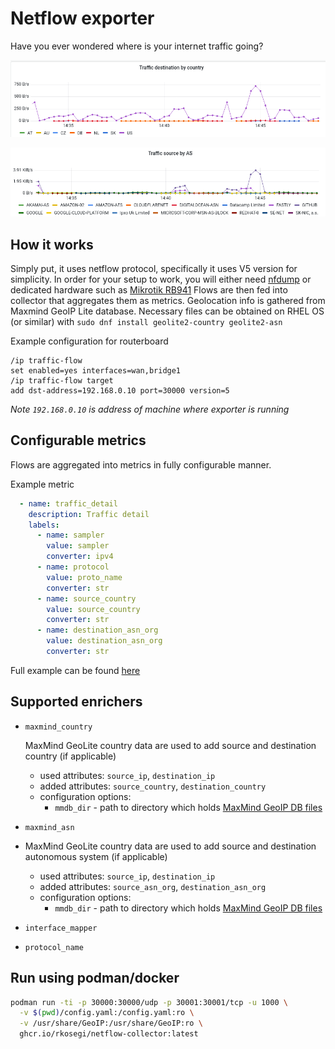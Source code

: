 # Netflow exporter

Have you ever wondered where is your internet traffic going?

![traffic destination by country](docs/traffic_destination_by_country.png)

![traffic source by AS](docs/traffic_source_by_as.png)

## How it works

Simply put, it uses netflow protocol, specifically it uses V5 version for simplicity.
In order for your setup to work, you will either need [nfdump](https://github.com/phaag/nfdump)
or dedicated hardware such as [Mikrotik RB941](https://mikrotik.com/product/RB941-2nD)
Flows are then fed into collector that aggregates them as metrics.
Geolocation info is gathered from Maxmind GeoIP Lite database.
Necessary files can be obtained on RHEL OS (or similar) with `sudo dnf install geolite2-country geolite2-asn`


Example configuration for routerboard
```
/ip traffic-flow
set enabled=yes interfaces=wan,bridge1
/ip traffic-flow target
add dst-address=192.168.0.10 port=30000 version=5
```

_Note `192.168.0.10` is address of machine where exporter is running_

## Configurable metrics

Flows are aggregated into metrics in fully configurable manner.

Example metric
```yaml
  - name: traffic_detail
    description: Traffic detail
    labels:
      - name: sampler
        value: sampler
        converter: ipv4
      - name: protocol
        value: proto_name
        converter: str
      - name: source_country
        value: source_country
        converter: str
      - name: destination_asn_org
        value: destination_asn_org
        converter: str
```

Full example can be found [here](docs/config.yaml)

## Supported enrichers


- `maxmind_country`

  MaxMind GeoLite country data are used to add source and destination country (if applicable)
  - used attributes: `source_ip`, `destination_ip`
  - added attributes: `source_country`, `destination_country`
  - configuration options:
    - `mmdb_dir` - path to directory which holds [MaxMind GeoIP DB files](https://dev.maxmind.com/geoip/geolite2-free-geolocation-data)

- `maxmind_asn`
-
  MaxMind GeoLite country data are used to add source and destination autonomous system (if applicable)
  - used attributes: `source_ip`, `destination_ip`
  - added attributes: `source_asn_org`, `destination_asn_org`
  - configuration options:
    - `mmdb_dir` - path to directory which holds [MaxMind GeoIP DB files](https://dev.maxmind.com/geoip/geolite2-free-geolocation-data)

- `interface_mapper`
- `protocol_name`

## Run using podman/docker

```bash
podman run -ti -p 30000:30000/udp -p 30001:30001/tcp -u 1000 \
  -v $(pwd)/config.yaml:/config.yaml:ro \
  -v /usr/share/GeoIP:/usr/share/GeoIP:ro \
  ghcr.io/rkosegi/netflow-collector:latest
```
